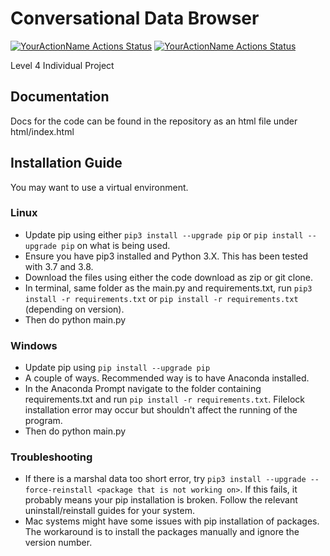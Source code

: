 # Conversational Data Browser

[![YourActionName Actions Status](https://github.com/Euronite/ConversationalBrowser/workflows/unit-test-and-lint/badge.svg)](https://github.com/Euronite/ConversationalBrowser/actions)
[![YourActionName Actions Status](https://github.com/Euronite/ConversationalBrowser/actions/workflows/codeql-analysis.yml/badge.svg)](https://github.com/Euronite/ConversationalBrowser/actions)

Level 4 Individual Project

## Documentation

Docs for the code can be found in the repository as an html file under html/index.html

## Installation Guide

You  may want to use a virtual environment.

### Linux

* Update pip using either `pip3 install --upgrade pip` or `pip install
  --upgrade pip` on what is being used.
* Ensure you have pip3 installed and Python 3.X. This has been tested
  with 3.7 and 3.8.
* Download the files using either the code download as zip or git clone.
* In terminal, same folder as the main.py and requirements.txt, run
  `pip3 install -r requirements.txt` or
  `pip install -r requirements.txt` (depending on version).
* Then do python main.py

### Windows

* Update pip using `pip install --upgrade pip`
* A couple of ways. Recommended way is to have Anaconda installed.
* In the Anaconda Prompt navigate to the folder containing requirements.txt
  and run `pip install -r requirements.txt`. Filelock installation error
  may occur but shouldn't affect the running of the program.
* Then do python main.py

### Troubleshooting

* If there is a marshal data too short error, try
  `pip3 install --upgrade --force-reinstall <package that is not working on>`.
  If this fails, it probably means your pip installation is broken. Follow the
  relevant uninstall/reinstall guides
  for your system.
* Mac systems might have some issues with pip installation of packages.
  The workaround is to install the packages manually and ignore the version
  number.
